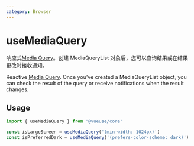 ```yaml
---
category: Browser
---
```


# useMediaQuery

响应式[Media Query](https://developer.mozilla.org/en-US/docs/Web/CSS/Media_Queries/Testing_media_queries)。创建 MediaQueryList 对象后，您可以查询结果或在结果更改时接收通知。

Reactive [Media Query](https://developer.mozilla.org/en-US/docs/Web/CSS/Media_Queries/Testing_media_queries). Once you've created a MediaQueryList object, you can check the result of the query or receive notifications when the result changes.

## Usage

```js
import { useMediaQuery } from '@vueuse/core'

const isLargeScreen = useMediaQuery('(min-width: 1024px)')
const isPreferredDark = useMediaQuery('(prefers-color-scheme: dark)')
```
